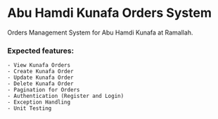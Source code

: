 # Abu Hamdi Kunafa Orders System

Orders Management System for Abu Hamdi Kunafa at Ramallah.

### Expected features:

    - View Kunafa Orders
    - Create Kunafa Order
    - Update Kunafa Order
    - Delete Kunafa Order
    - Pagination for Orders
    - Authentication (Register and Login)
    - Exception Handling
    - Unit Testing